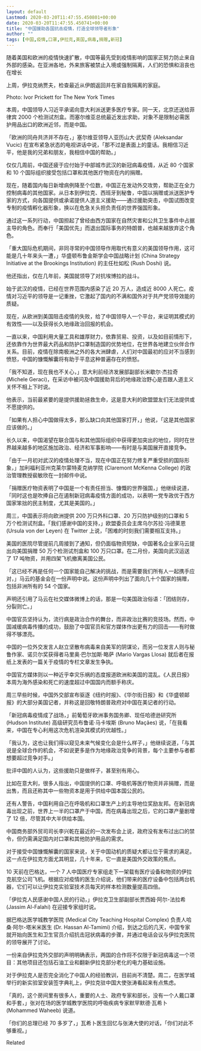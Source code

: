 ```yaml
---
layout: default
Lastmod: 2020-03-20T11:47:55.450801+00:00
date: 2020-03-20T11:47:55.450741+00:00
title: "中国援助各国抗击疫情，打造全球领导者形象"
author: ""
tags: [中国,疫情,口罩,伊拉克,美国,病毒,捐赠,新冠]
---
```


随着美国和欧洲的疫情快速扩散，中国等最先受到疫情影响的国家正努力防止来自外部的感染。在亚洲各地，外来旅客被禁止入境或强制隔离，人们的恐惧和沮丧也在增长

上周，伊拉克纳贾夫，检查最近从伊朗返回并在家自我隔离的家庭。

Photo: Ivor Prickett for The New York Times

本周，中国领导人习近平承诺向意大利派送更多医疗专家。同一天，北京还送给菲律宾 2000 个检测试剂盒。而塞尔维亚总统最近发出求助，对象不是限制必需医护用品出口的欧洲近邻，而是中国。

「欧洲的同舟共济并不存在，」塞尔维亚领导人亚历山大·武契奇 (Aleksandar Vucic) 在宣布紧急状态的电视讲话中说，「那不过是表面上的童话。我相信习近平，他是我的兄弟和朋友，我相信中国的帮助。」

仅仅几周前，中国还疲于应付始于中部城市武汉的新冠病毒疫情，从近 80 个国家和 10 个国际组织接受包括口罩和其他医疗物资在内的捐赠。

现在，随着国内每日新增病例降至个位数，中国正在发动外交攻势，帮助正在全力控制病毒的其他国家。从日本到伊拉克、西班牙到秘鲁，中国以捐赠或派送医护专家的方式，向各国提供或承诺提供人道主义援助——通过援助突击，中国试图改变专制的疫情孵化器形象，换以在危急关头担负责任的世界强国形象。

通过这一系列行动，中国担起了曾经由西方国家在自然灾害和公共卫生事件中占据主导的角色。而奉行「美国优先」而退出国际事务的特朗普，也越来越放弃这个角色。

「重大国际危机期间，非同寻常的中国领导作用取代有意义的美国领导作用，这可能是几十年来头一遭，」华盛顿布鲁金斯学会中国战略计划 (China Strategy Initiative at the Brookings Institution) 的主任杜如松 (Rush Doshi) 说。

他还指出，仅在几年前，美国就领导了对抗埃博拉的战斗。

始于武汉的疫情，已经在世界范围内感染了近 20 万人，造成近 8000 人死亡。疫情对习近平的领导是一记重挫，它激起了国内的不满和国外对于共产党领导效能的质疑。

现在，从欧洲到美国阻击疫情的失败，给了中国领导人一个平台，来证明其模式的有效性——以及获得长久地缘政治回报的机会。

一直以来，中国利用大量工具和雄厚财力，依靠贸易、投资，以及如目前情形下，还依靠作为世界最大药品和防护口罩制造国的优势地位，在世界各地建立伙伴合作关系。目前，疫情在除南极洲之外的各大洲肆虐，人们对中国最初的应对不当感到愤怒，中国的慷慨解囊将有助于平息这种普遍存在的愤怒。

「我不知道，现在我也不关心，」意大利前经济发展部副部长米歇尔·杰拉奇 (Michele Geraci)，在采访中被问及中国援助背后的地缘政治野心是否跟人道主义关怀不相上下时说。

他表示，当前最紧要的是提供援助拯救生命，这是意大利的欧盟盟友们无法提供或不愿提供的。

「如果有人担心中国做得太多，那么缺口向其他国家打开，」他说，「这是其他国家应该做的。」

长久以来，中国渴望在联合国与和其他国际组织中获得更加突出的地位，同时在世界越来越多的地区施加政治、经济和军事影响——有时是与美国展开直接竞争。

「由于一月初对武汉的疫情处理不当，现在中国正在努力修复严重受损的国际形象，」加利福利亚州克莱尔蒙特麦克纳学院 (Claremont McKenna College) 的政治管理教授裴敏欣在一封邮件中说。

「捐赠医疗物资表明了中国是一个有责任担当、慷慨的世界强国，」他继续说道，「同时这也是吹捧自己在遏制新冠病毒疫情方面的成功，以表明一党专政优于西方国家笨拙的民主制度，尤其是美国的。」

周三，中国表示将向欧洲提供 200 万只外科口罩、20 万只防护级别的口罩和 5 万个检测试剂盒。「我们感谢中国的支持，」欧盟委员会主席乌尔苏拉·冯德莱恩 (Ursula von der Leyen) 在 Twitter 上说，「困难的时刻我们需要相互支持。」

美国的医院尽管提前几周接到了通知，但仍面临物资短缺，中国著名企业家马云提出向美国捐赠 50 万个检测试剂盒和 100 万只口罩。在二月份，美国向武汉运送了 17 吨物资，并用四架飞机撤离美国公民。

「这已经不再是任何一个国家能自己解决的挑战，而是需要我们所有人一起携手应对，」马云的基金会在一份声明中说。这份声明中列出了面向几十个国家的捐赠，包括非洲所有的 54 个国家。

声明还引用了马云在社交媒体微博上的话，那是一句美国政治俗语：「团结则存，分裂则亡。」

中国官员坚持认为，流行病是政治合作的舞台，而非政治比赛的竞技场。然而，中国减缓病毒传播的成功，鼓励了中国官员和官方媒体作出更有力的回击——有时做得不够漂亮。

中国的一位外交发言人赵立坚散布病毒来自美军的阴谋论，而另一位发言人则与秘鲁作家、诺贝尔奖获得者马里奥·巴尔加斯·略萨 (Mario Vargas Llosa) 就后者在报纸上发表的一篇关于疫情的专栏文章发生争执。

中国官方媒体则以一种近乎幸灾乐祸的态度报道欧洲和美国的混乱。《人民日报》本周为海外感染和死亡的速度超过中国国内而额手称庆。

周三早些时候，中国外交部宣布驱逐《纽约时报》、《华尔街日报》和《华盛顿邮报》的大部分美国记者，并称这是回敬特朗普政府对中国在美记者的行动。

「新冠病毒疫情成了战场，」前葡萄牙欧洲事务国务卿、现任哈德逊研究所 (Hudson Institute) 高级研究员布鲁诺·马卡埃斯 (Bruno Maçães) 说，「在我看来，中国在专心利用这次危机渲染其模式的优越性。」

「我认为，这也让我们得以窥见未来气候变化会是什么样子，」他继续说道，「与其说是全球合作的机会，不如说更多是作为地缘政治竞争的背景，每个主要参与者都想要超过竞争对手。」

批评中国的人认为，这些援助只是做样子，甚至别有用心。

比如在意大利，很多人指出，中国提供的口罩、呼吸机等医疗物资并非捐赠，而是出售，而且还称其中一些物资本是用于供给中国本国公民的。

还有人警告，中国利用自己在呼吸机和口罩生产上的主导地位奖励友邦。在新冠病毒出现之前，世界上一半的口罩产于中国，而在病毒出现之后，它的口罩产量剧增了 12 倍，尽管其中大半供给本国。

中国商务部外贸司司长李兴乾在最近的一次发布会上说，政府没有发布过出口的禁令，但仍需满足国内对口罩和其他防护用品的需求。

对于接受中国慷慨解囊的国家来说，关于中国动机的质疑大都让位于需求的满足。这一点在伊拉克方面尤其明显，几十年来，它一直是美国外交政策的焦点。

10 天前在巴格达，一个 7 人中国医疗专家组走下一架载有医疗设备和物资的伊拉克航空公司飞机。根据应对疫情的医生介绍说，他们带来的医疗设备中包括两台机器，它们可以让伊拉克实验室技术员每天的样本检测数量提高四倍。

「伊拉克人民感谢中国人民的行动，」伊拉克卫生部副部长贾西姆·阿尔-法拉希 (Jassim Al-Falahi) 在迎接专家组时说。

据巴格达医学城教学医院 (Medical City Teaching Hospital Complex) 负责人哈桑·阿尔-塔米米医生 (Dr. Hassan Al-Tamimi) 介绍，到达之后的几天，中国专家就开始向医生和卫生官员介绍抗击冠状病毒的步骤，并通过电话会议与伊拉克医院的领导展开了讨论。

一份来自伊拉克外交部的声明明确表示，两国的合作将不仅限于新冠病毒这一个项目：其他项目还包括石油工业和翻新伊拉克部分老化的电力基础设施。

对于伊拉克人是否完全消化了中国人的经验教训，目前尚不清楚。周二，在医学城举行的新实验室安装签字典礼上，伊拉克驻中国大使张涛看起来有点焦虑。

「真的，这个房间里有很多人，重要的人士、政府专家和部长，没有一个人戴口罩和手套，」张对在场的医学城教学医院的呼吸疾病专家默罕默德·瓦希卜 (Mohammed Waheeb) 说道。

「你们的总理已经 70 多岁了，」瓦希卜医生回忆与张涛大使的对话，「你们对此不够重视。」

Related

